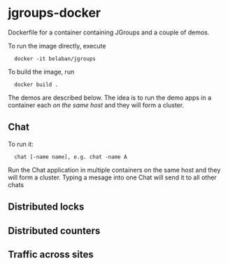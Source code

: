

# jgroups-docker

Dockerfile for a container containing JGroups and a couple of
demos. 

To run the image directly, execute

      docker -it belaban/jgroups

To build the image, run

      docker build .


The demos are described below. The idea is to run the demo apps in a
container each *on the same host* and they will form a cluster.


## Chat
To run it:

      chat [-name name], e.g. chat -name A

Run the Chat application in multiple containers on the same host and
they will form a cluster. Typing a mesage into one Chat will send it
to all other chats


## Distributed locks


## Distributed counters



## Traffic across sites



